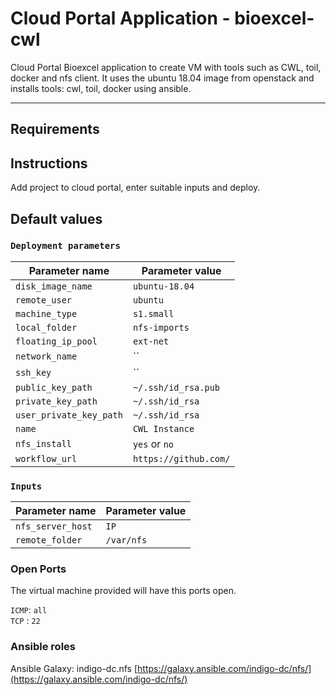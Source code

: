 # Cloud Portal Application - bioexcel-cwl
Cloud Portal Bioexcel application to create VM with tools such as CWL, toil, docker and nfs client.
It uses the ubuntu 18.04 image from openstack and installs tools: cwl, toil, docker using ansible.

---

## Requirements


## Instructions
Add project to cloud portal, enter suitable inputs and deploy.

## Default values

### `Deployment parameters`

| Parameter name          | Parameter value       |
| ---                     | ---                   |
| `disk_image_name`       | `ubuntu-18.04`        |
| `remote_user`           | `ubuntu`              |
| `machine_type`          | `s1.small`            |
| `local_folder`          | `nfs-imports`         |
| `floating_ip_pool`      | `ext-net`             |
| `network_name`          | ``                    |
| `ssh_key`               | ``                    |
| `public_key_path`       | `~/.ssh/id_rsa.pub`   |
| `private_key_path`      | `~/.ssh/id_rsa`       |
| `user_private_key_path` | `~/.ssh/id_rsa`       |
| `name`                  | `CWL Instance`        |
| `nfs_install`           | `yes` or  `no`       |
| `workflow_url`          | `https://github.com/` |

### `Inputs`

| Parameter name          | Parameter value       |
| ---                     | ---                   |
| `nfs_server_host`       | `IP`                    |
| `remote_folder`         | `/var/nfs`            |

### Open Ports
The virtual machine provided will have this ports open.

`ICMP`: `all`  
`TCP` : `22`

### Ansible roles
Ansible Galaxy: indigo-dc.nfs
[https://galaxy.ansible.com/indigo-dc/nfs/](https://galaxy.ansible.com/indigo-dc/nfs/)
